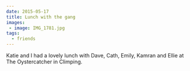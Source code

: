 ```yaml
---
date: 2015-05-17
title: Lunch with the gang
images: 
 - image: IMG_1781.jpg
tags:
  - friends
---
```

Katie and I had a lovely lunch with Dave, Cath, Emily, Kamran and Ellie at The Oystercatcher in Climping.